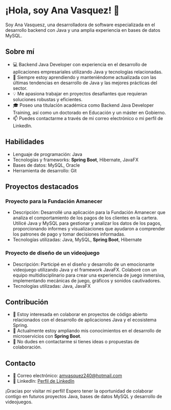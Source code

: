 # ¡Hola, soy Ana Vasquez! 👋

Soy Ana Vasquesz, una desarrolladora de software especializada en el desarrollo backend con Java y una amplia experiencia en bases de datos MySQL.

## Sobre mí

- 💻 Backend Java Developer con experiencia en el desarrollo de aplicaciones empresariales utilizando Java y tecnologías relacionadas.
- 🌱 Siempre estoy aprendiendo y manteniéndome actualizada con las últimas tendencias en desarrollo de Java y las mejores prácticas del sector.
- 💡 Me apasiona trabajar en proyectos desafiantes que requieran soluciones robustas y eficientes.
- 🎓 Poseo una titulación académica como Backend Java Developer Training, así como un doctorado en Educación y un máster en Gobierno.
- 📫 Puedes contactarme a través de mi correo electrónico o mi perfil de LinkedIn.

## Habilidades

- Lenguaje de programación: Java
- Tecnologías y frameworks: **Spring Boot**, Hibernate, JavaFX
- Bases de datos: MySQL, Oracle
- Herramienta de desarrollo: Git

## Proyectos destacados

### Proyecto para la Fundación Amanecer

- Descripción: Desarrollé una aplicación para la Fundación Amanecer que analiza el comportamiento de los pagos de los clientes en la cartera. Utilicé Java y MySQL para gestionar y analizar los datos de los pagos, proporcionando informes y visualizaciones que ayudaron a comprender los patrones de pago y tomar decisiones informadas.
- Tecnologías utilizadas: Java, MySQL, **Spring Boot**, Hibernate

### Proyecto de diseño de un videojuego

- Descripción: Participé en el diseño y desarrollo de un emocionante videojuego utilizando Java y el framework JavaFX. Colaboré con un equipo multidisciplinario para crear una experiencia de juego inmersiva, implementando mecánicas de juego, gráficos y sonidos cautivadores.
- Tecnologías utilizadas: Java, JavaFX

## Contribución

- 🔭 Estoy interesada en colaborar en proyectos de código abierto relacionados con el desarrollo de aplicaciones Java y el ecosistema Spring.
- 🌱 Actualmente estoy ampliando mis conocimientos en el desarrollo de microservicios con **Spring Boot**.
- 💬 No dudes en contactarme si tienes ideas o propuestas de colaboración.

## Contacto

- 📧 Correo electrónico: amvasquez240@hotmail.com
- 💼 LinkedIn: [Perfil de LinkedIn](https://www.linkedin.com/in/annythavasquez/)

¡Gracias por visitar mi perfil! Espero tener la oportunidad de colaborar contigo en futuros proyectos Java, bases de datos MySQL y desarrollo de videojuegos.
